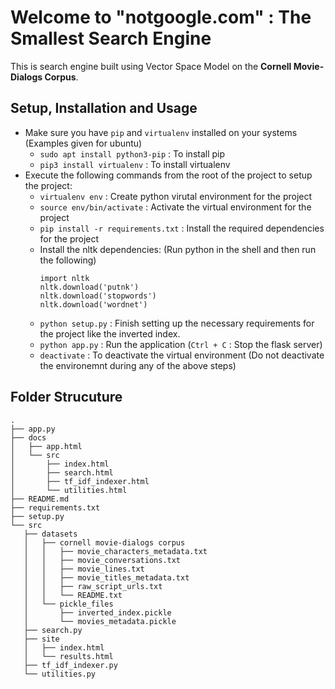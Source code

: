# Welcome to "notgoogle.com" : The Smallest Search Engine
This is search engine built using Vector Space Model on the <strong>Cornell Movie-Dialogs Corpus</strong>.


## Setup, Installation and Usage
- Make sure you have `pip` and `virtualenv` installed on your systems (Examples given for ubuntu)
	- `sudo apt install python3-pip` : To install pip
	- `pip3 install virtualenv` : To install virtualenv
- Execute the following commands from the root of the project to setup the project:
	- `virtualenv env` : Create python virutal environment for the project
	- `source env/bin/activate` : Activate the virtual environment for the project
	- `pip install -r requirements.txt` : Install the required dependencies for the project
	- Install the nltk dependencies: (Run python in the shell and then run the following)
		``` 
		import nltk
		nltk.download('putnk')
		nltk.download('stopwords')
		nltk.download('wordnet')
		```
	- `python setup.py` : Finish setting up the necessary requirements for the project like the inverted index.
	- `python app.py` : Run the application (`Ctrl + C` : Stop the flask server)
	- `deactivate` : To deactivate the virtual environment (Do not deactivate the environemnt during any of the above steps)

## Folder Strucuture
```
.
├── app.py
├── docs
│   ├── app.html
│   └── src
│       ├── index.html
│       ├── search.html
│       ├── tf_idf_indexer.html
│       └── utilities.html
├── README.md
├── requirements.txt
├── setup.py
└── src
   ├── datasets
   │   ├── cornell movie-dialogs corpus
   │   │   ├── movie_characters_metadata.txt
   │   │   ├── movie_conversations.txt
   │   │   ├── movie_lines.txt
   │   │   ├── movie_titles_metadata.txt
   │   │   ├── raw_script_urls.txt
   │   │   └── README.txt
   │   └── pickle_files
   │       ├── inverted_index.pickle
   │       └── movies_metadata.pickle
   ├── search.py
   ├── site
   │   ├── index.html
   │   └── results.html
   ├── tf_idf_indexer.py
   └── utilities.py


```